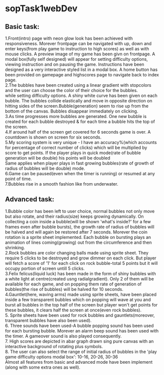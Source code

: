 # sopTask1webDev
## Basic task:
1.Front(intro) page with neon glow look has been achieved with responsiveness. Morever frontpage can be navigated with up, down and enter keys(from play game to instruction to high scores) as well as with mouse clicks. A preview image of my game has been givn on frontpage. A modal box(fully self designed) will appear for setting difficulty options, viewing instruction and on pausing the game. Instructions have been designed as a very interactive styled list in a modal box. A home button has been provided on gamepage and highscores page to navigate back to index page.\
2.The bubbles have been created using a linear gradient with stopcolors and the user can choose the color of their choice for the bubbles.\
while setting difficulty options. A shiny white curve has been given on each bubble. The bubbles collide elastically and move in opposite direction on hitting sides of the screen.Bubble(generation) seem to rise up from the bottom of the canvas. Bubbles disappear immediately on clicking.\
3.As time progresses more bubbles are generated. One new bubble is created for each bubble destroyed & for each time a bubble hits the top of the screen.\
4.If around half of the screen get covered for 6 seconds game is over. A countdown is shown on screen for six seconds.\
5.My scoring system is very unique - I have an accuracy%(which accounts for percentage of correct number of clicks) which will be multiplied by score to get points. If the player plays in quick mode(rate of bubble generation will be double) his points will be doubled\
Same applies when player plays in fast growing bubbles(rate of growth of radius of bubbles will be double) mode.\
6.Game can be paused(even when the timer is running) or resumed at any point of time.\
7.Bubbles rise in a smooth fashion like from underwater.
## Advanced task:
1.Bubble color has been left to user choice, normal bubbles not only move but also rotate, and their radius(size) keeps growing dynamically. On collecting a coin inside a bubble(will be shown 'what's inside?' for a few frames even after bubble bursts), the growth rate of radius of bubbles will be halved and will again be restored after 7 seconds. Morever the coin rotation is a sprite sheet implemented. Each bubble on bursting plays an animation of lines coming(growing) out from the circumference and then shrinking.\
2.Rock bubbles are color changing balls made using sprite sheet. They require 5 clicks to be destroyed and grow dimmer on each click. But player will fetch a score of '1' for each click on rock bubble-total 5 points but it will occupy portion of screen untill 5 clicks.\
3.Felix felicus(liquid luck) has been made in the form of shiny bubbles with a white light at centre(created usng radialgradient). Only 2 of them will be available for each game, and on popping them rate of generation of bubbles(the rise of bubbles) will be halved for 10 seconds.\
4.Gauntlet(here, waving arms) made using sprite sheets, have been placed inside a few transparent bubbles which on popping will wave at you and burst all bubbles in the top half of the screen but player won't get points for these bubbles, it clears half the screen at once(even rock bubbles).\
5. Sprite sheets have been used for rock bubbles and gauntlets(moreover, transparent bubbles have also been used).\
6. Three sounds have been used-A bubble popping sound has been used for each bursting bubble. Morever an alarm beep sound has been used with the timer. A gameover sound is also played consequently.\
7. High scores are depicted in abar graph drawn sing pure canvas with an interactive background of rotating plus symbols.\
8. The user can also select the range of initial radius of bubbles in the 'play game difficulty options modal box': 10-16, 20-26, 30-36\
Almost all features from basic and advanced mode have been implement (along with some extra ones as well).
